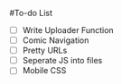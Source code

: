 #To-do List

- [ ] Write Uploader Function
- [ ] Comic Navigation
- [ ] Pretty URLs
- [ ] Seperate JS into files
- [ ] Mobile CSS
